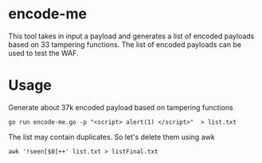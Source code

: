 # encode-me
This tool takes in input a payload and generates a list of encoded payloads based on 33 tampering functions.
The list of encoded payloads can be used to test the WAF.


# Usage

Generate about 37k encoded payload based on tampering functions
```
go run encode-me.go -p "<script> alert(1) </script>"  > list.txt
```
The list may contain duplicates. So let's delete them using awk
```
awk '!seen[$0]++' list.txt > listFinal.txt
```
